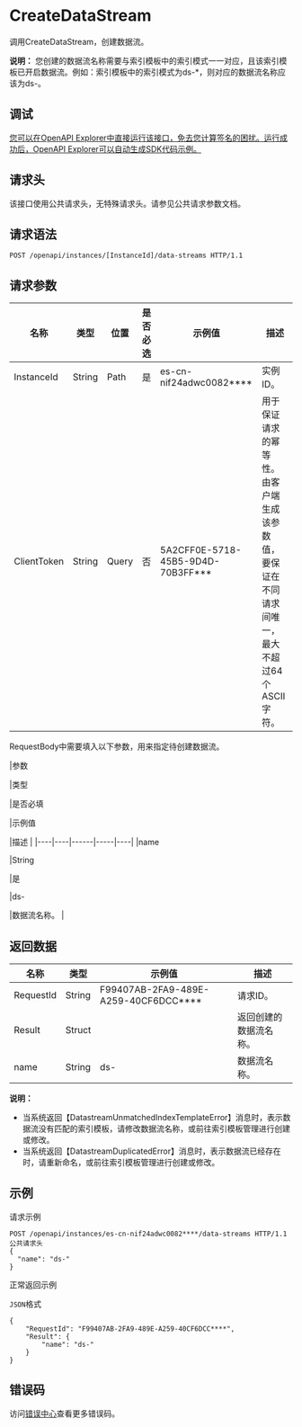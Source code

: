 # CreateDataStream

调用CreateDataStream，创建数据流。

**说明：** 您创建的数据流名称需要与索引模板中的索引模式一一对应，且该索引模板已开启数据流。例如：索引模板中的索引模式为ds-\*，则对应的数据流名称应该为ds-。

## 调试

[您可以在OpenAPI Explorer中直接运行该接口，免去您计算签名的困扰。运行成功后，OpenAPI Explorer可以自动生成SDK代码示例。](https://api.aliyun.com/#product=elasticsearch&api=CreateDataStream&type=ROA&version=2017-06-13)

## 请求头

该接口使用公共请求头，无特殊请求头。请参见公共请求参数文档。

## 请求语法

```
POST /openapi/instances/[InstanceId]/data-streams HTTP/1.1
```

## 请求参数

|名称|类型|位置|是否必选|示例值|描述|
|--|--|--|----|---|--|
|InstanceId|String|Path|是|es-cn-nif24adwc0082\*\*\*\*|实例ID。 |
|ClientToken|String|Query|否|5A2CFF0E-5718-45B5-9D4D-70B3FF\*\*\*|用于保证请求的幂等性。由客户端生成该参数值，要保证在不同请求间唯一，最大不超过64个ASCII字符。 |

RequestBody中需要填入以下参数，用来指定待创建数据流。

|参数

|类型

|是否必填

|示例值

|描述 |
|----|----|------|-----|----|
|name

|String

|是

|ds-

|数据流名称。 |

## 返回数据

|名称|类型|示例值|描述|
|--|--|---|--|
|RequestId|String|F99407AB-2FA9-489E-A259-40CF6DCC\*\*\*\*|请求ID。 |
|Result|Struct| |返回创建的数据流名称。 |
|name|String|ds-|数据流名称。 |

**说明：**

-   当系统返回【DatastreamUnmatchedIndexTemplateError】消息时，表示数据流没有匹配的索引模板，请修改数据流名称，或前往索引模板管理进行创建或修改。
-   当系统返回【DatastreamDuplicatedError】消息时，表示数据流已经存在时，请重新命名，或前往索引模板管理进行创建或修改。

## 示例

请求示例

```
POST /openapi/instances/es-cn-nif24adwc0082****/data-streams HTTP/1.1
公共请求头
{
  "name": "ds-"
}
```

正常返回示例

`JSON`格式

```
{
    "RequestId": "F99407AB-2FA9-489E-A259-40CF6DCC****",
    "Result": {
        "name": "ds-"
    }
}
```

## 错误码

访问[错误中心](https://error-center.aliyun.com/status/product/elasticsearch)查看更多错误码。

